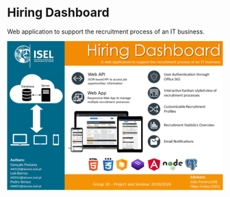 # Hiring Dashboard
Web application to support the recruitment process of an IT business.

![poster](https://github.com/luisb239/Hiring_Dashboard/blob/master/documentation/Cartaz.png)
